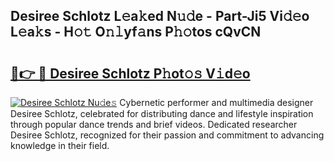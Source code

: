 ## Desiree Schlotz L𝚎a𝚔ed N𝚞𝚍e - Part-Ji5 Vi𝚍𝚎o L𝚎a𝚔s - H𝚘𝚝 O𝚗𝚕yf𝚊ns P𝚑𝚘tos cQvCN

# <h2><a href="http://kfaznw.oniu.top/?m=Desiree+Schlotz">🔗👉 🔴 Desiree Schlotz P𝚑ot𝚘𝚜 V𝚒d𝚎o</a></h2>

[![Desiree Schlotz Nu𝚍e𝚜](https://i.imgur.com/0qMVB7G.gif)](http://kfaznw.oniu.top/?m=Desiree+Schlotz)
Cybernetic performer and multimedia designer Desiree Schlotz, celebrated for distributing dance and lifestyle inspiration through popular dance trends and brief videos. Dedicated researcher Desiree Schlotz, recognized for their passion and commitment to advancing knowledge in their field.  
